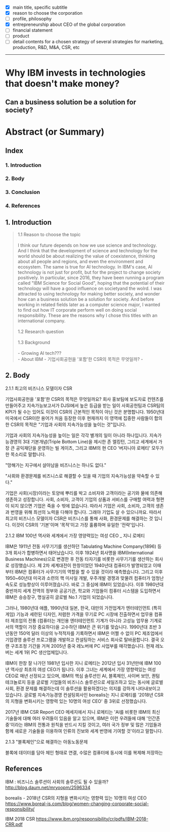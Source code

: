 - [x] main title, specific subtitle
- [x] reason to choose the corporation
- [ ] profile, philosophy
- [x] entrepreneurship about CEO of the global corporation
- [ ] financial statement
- [ ] product
- [ ] detail contents for a chosen strategy of several strategies for marketing, production, R&D, M&A, CSR, etc

---------------------------------------------------

# Why IBM invests in technologies that doesn't make money?

## Can a business solution be a solution for society?

# Abstract (or Summary)

## Index
### 1. Introduction
### 2. Body
### 3. Conclusion
### 4. References

## 1. Introduction
> 1.1 Reason to choose the topic<br><br>
  I think our future depends on how we use science and technology. And I think that the development of science and technology for the world should be about realizing the value of coexistence, thinking about all people and regions, and even the environment and ecosystem. The same is true for AI technology. In IBM's case, AI technology is not just for profit, but for the project to change society positively. In particular, since 2016, they have been running a program called "IBM Science for Social Good", hoping that the potential of their technology will have a good influence on societyand the wolrd. I was attracted to using technology for making better society, and wonder how can a business solution be a solution for society. And before working in related fields later as a computer science major, I wanted to find out how IT corporate perform well on doing social responsibility. These are the reasons why I chose this titles with an international company.
<br><br>
> 1.2 Research question<br><br>
> 1.3 Background<br><br>
        - Growing AI tech???<br>
        - About IBM
        - 기업사회공헌을 '포함'한 CSR의 목적은 무엇일까?
        - 

## 2. Body
2.1.1 최고의 비즈니스 모델이자 CSR

기업사회공헌을 '포함'한 CSR의 목적은 무엇일까요? 회사 홍보팀에 보도자료 컨텐츠를 만들어주고 지속가능보고서가 DJSI에서 높은 등급을 받는 일이 사회공헌팀과 CSR팀의 KPI가 될 수는 있어도 이것이 CSR의 근본적인 목적이 아닌 것은 분명합니다. 1950년대 미국에서 CSR이란 용어가 처음 등장한 이후 현재까지 이 영역에 집중한 사람들이 합의한 CSR의 목적은 "기업과 사회의 지속가능성을 높이는 것"입니다. 

기업과 사회의 지속가능성을 높이는 일은 각각 별개의 일이 아니라 하나입니다. 지속가능경영의 3대 기본개념(Triple Bottom Line)을 제시한 존 엘킹턴, 그리고 세계에서 가장 큰 공익재단을 운영하는 빌 게이츠, 그리고 IBM의 현 CEO '버지니아 로메티' 모두가 한 목소리로 말합니다.

"망해가는 지구에서 살아남을 비즈니스는 하나도 없다."

"사회와 환경문제를 비즈니스로 해결할 수 있을 때 기업의 지속가능성을 약속할 수 있다."

기업은 사회(시장)이라는 토양에 뿌리를 박고 소비자와 고객이라는 공기와 물에 의존해 생존하고 성장합니다. 사회, 소비자, 고객이 기업의 상품과 서비스를 구매할 여력과 형편이 되지 않으면 기업은 죽을 수 밖에 없습니다. 따라서 기업은 사회, 소비자, 고객의 생존과 번영을 위해 최선의 노력을 다해야 합니다. 그래야 기업도 살 수 있으니까요. 따라서 최고의 비즈니스 모델이자 CSR은 비즈니스를 통해 사화, 환경문제를 해결하는 것 입니다. 이것이 CSR의 '기본'이며 '목적'이고 가장 훌륭하며 유일한 '전략'입니다.

2.1.2 IBM 100년 역사와 세계에서 가장 영양력있는 여성 CEO _ 지니 로메티

IBM은 1911년 전동 사무기기를 생산하던 Tabulating Machine Company(1896) 등 3개 회사가 합병하면서 태어났습니다. 이후 1924년 회사명을 IBM(International Business Machines)으로 변경한 후 전동 타자기를 비롯한 사무기기를 생산하는 회사로 성장했습니다. 제 2차 세계대전이 한창이었던 1940년대 컴퓨터가 발명되었고 이때부터 IBM은 컴퓨터가 사무기기의 역할을 할 수 있을 것이라 예측했습니다. 그리고 이후 1950~60년대 미국과 소련의 핵 미사일 개발, 우주개발 경쟁과 맞물려 컴퓨터가 엄청난 속도로 성능향상이 이루어졌습니다. 바로 그 중심에 IBM이 있었습니다. 이후 1980년대 중반까지 세계 전역의 정부와 공공기관, 학교와 기업들이 컴퓨터 시스템을 도입하면서 IBM은 승승장구, 명실공히 글로벌 No.1 기업이 되었습니다.

그러나, 1980년대 애플, 1990년대 일본, 한국, 대만의 가전업계가 엔터테인먼트 (특히 게임) 기능과 세련된 디자인, 저렴한 가격을 무기로 PC 시장에 진출하면서 업무용 컴퓨터 제조업의 전통 (컴퓨터는 개인용 엔터테인먼트 기계가 아니라 고성능 업무용 기계로서의 역할이 가장 중요하다)을 고수하던 IBM은 큰 위기를 맞습니다. 1990년대 초반 3년동안 150억 달러 이상의 누적적자를 기록하면서 IBM은 어쩔 수 없이 PC 제조업에서 기업경영 솔루션 프로그램을 개발하고 컨설팅하는 서비스 회사로 탈바꿈합니다. 결국 오랜 구조조정 기간을 거쳐 2005년 중국 레노버에 PC 사업부를 매각했습니다. 현재 레노버는 세계 1위 PC 생산업체입니다.

IBM이 한창 잘 나가던 1981년 입사한 지니 로메티는 2012년 입사 31년만에 IBM 100년 역사상 최초의 여성 CEO가 됩니다. 이후 그녀는 세계에서 가장 영향력있는 여성 CEO로 매년 선정되고 있으며, IBM의 핵심 솔루션인 AI, 블록체인, 사이버 보안, 퀀텀 테크놀로지 등을 글로벌 기업들의 비즈니스 솔루션으로 세일즈하고 있는 동시에 글로벌 사회, 환경 문제를 해결하는데 이 솔루션을 활용하겠다는 의지를 강하게 나타내보이고 있습니다. 글로벌 지속가능경영 컨설팅회사인 borealis는 지니 로메티를 '2018년 CSR의 지형을 변화시키는 영향력 있는 10명의 여성 CEO' 중 3위로 선정했습니다.

2017년 IBM CSR Report CEO 메세지에서 지니 로메티는 'AI를 비롯한 IBM의 최신 기술들에 대해 여러 우려들이 있음을 알고 있으며, IBM은 이런 우려들에 대해 '인간존중'이라는 IBM의 전통과 원칙을 반드시 지킬 것이고, 여러 국가 정부 및 많은 기업들과 함께 새로운 기술들을 이용하여 인류의 진보와 세계 번영에 기여할 것'이라고 말합니다.

2.1.3 "블록체인"으로 해결하는 아동노동문제

블록에 데이터를 담아 체인 형태로 연결, 수많은 컴퓨터에 동시에 이를 복제해 저장하는

## References
IBM : 비즈니스 솔루션이 사회의 솔루션도 될 수 있을까?
http://blog.daum.net/mryoopm/2596334


borealis - 2018년 CSR의 지형을 변화시키는 영향력 있는 10명의 여성 CEO
https://www.boreal-is.com/blog/women-changing-corporate-social-responsibility/

IBM 2018 CSR
https://www.ibm.org/responsibility/cr/pdfs/IBM-2018-CRR.pdf